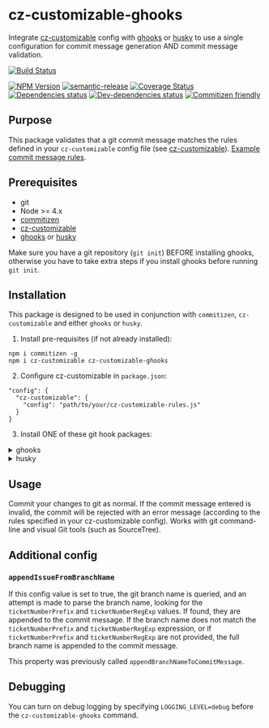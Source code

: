 # cz-customizable-ghooks

Integrate [cz-customizable](https://github.com/leonardoanalista/cz-customizable) config with [ghooks](https://github.com/gtramontina/ghooks) or [husky](https://github.com/typicode/husky) to use a single configuration for commit message generation AND commit message validation.

[![Build Status](https://travis-ci.org/uglow/cz-customizable-ghooks.svg?branch=master)](https://travis-ci.org/uglow/cz-customizable-ghooks)
<!--[RM_BADGES]-->
[![NPM Version](https://img.shields.io/npm/v/cz-customizable-ghooks.svg?style=flat-square)](http://npm.im/cz-customizable-ghooks)
[![semantic-release](https://img.shields.io/badge/%20%20%F0%9F%93%A6%F0%9F%9A%80-semantic--release-e10079.svg)](https://github.com/semantic-release/semantic-release)
[![Coverage Status](https://coveralls.io/repos/github/uglow/cz-customizable-ghooks/badge.svg?branch=master)](https://coveralls.io/github/uglow/cz-customizable-ghooks?branch=master)
[![Dependencies status](https://david-dm.org/uglow/cz-customizable-ghooks/status.svg?theme=shields.io)](https://david-dm.org/uglow/cz-customizable-ghooks#info=dependencies)
[![Dev-dependencies status](https://david-dm.org/uglow/cz-customizable-ghooks/dev-status.svg?theme=shields.io)](https://david-dm.org/uglow/cz-customizable-ghooks#info=devDependencies)
[![Commitizen friendly](https://img.shields.io/badge/commitizen-friendly-brightgreen.svg)](http://commitizen.github.io/cz-cli/)


<!--[]-->
## Purpose

This package validates that a git commit message matches the rules defined in your `cz-customizable` config file (see [cz-customizable](https://github.com/leonardoanalista/cz-customizable)).
[Example commit message rules](fixtures/fullCommitMessageConfig.js).

## Prerequisites

- git
- Node >= 4.x
- [commitizen](https://github.com/commitizen/cz-cli)
- [cz-customizable](https://github.com/leonardoanalista/cz-customizable)
- [ghooks](https://github.com/gtramontina/ghooks) or [husky](https://github.com/typicode/husky)

Make sure you have a git repository (`git init`) BEFORE installing ghooks, otherwise you have to take extra steps if you install ghooks before running `git init`.

## Installation

This package is designed to be used in conjunction with `commitizen`, `cz-customizable` and either `ghooks` or `husky`.


1. Install pre-requisites (if not already installed):
  ```
  npm i commitizen -g
  npm i cz-customizable cz-customizable-ghooks
  ```
  
2. Configure cz-customizable in `package.json`:
  ```
  "config": {
    "cz-customizable": {
      "config": "path/to/your/cz-customizable-rules.js"
    }
  }
  ```


3. Install ONE of these git hook packages:

<details>
<summary>ghooks</summary>

1. Install ghooks:
  ```
  npm i ghooks
  ```
  
2. Configure `package.json`:
  ```
  "config": {
    "ghooks": {
      "commit-msg": "cz-customizable-ghooks $2"
    }
  }
  ```
  
_An example of this setup is in `examples/ghooks`._
</details>
  

<details>
<summary>husky</summary>

1. Install husky:
```
npm i husky
```
2. Configure `package.json`:
```
  "husky": {
    "hooks": {
      "commitmsg": "cz-customizable-ghooks"
    }
  }
```

_An example of this setup is in `examples/husky`._
</details>


## Usage

Commit your changes to git as normal. If the commit message entered is invalid, the commit will be rejected with an error message (according to the rules specified in your cz-customizable config).
Works with git command-line and visual Git tools (such as SourceTree).

## Additional config

### `appendIssueFromBranchName`

If this config value is set to true, the git branch name is queried, and an attempt is made to
parse the branch name, looking for the `ticketNumberPrefix` and `ticketNumberRegExp` values. If found,
they are appended to the commit message. If the branch name does not match the `ticketNumberPrefix`
and `ticketNumberRegExp` expression, or if `ticketNumberPrefix` and `ticketNumberRegExp` are not provided,
the full branch name is appended to the commit message. 

This property was previously called `appendBranchNameToCommitMessage`.

## Debugging

You can turn on debug logging by specifying `LOGGING_LEVEL=debug` before the `cz-customizable-ghooks` command.
